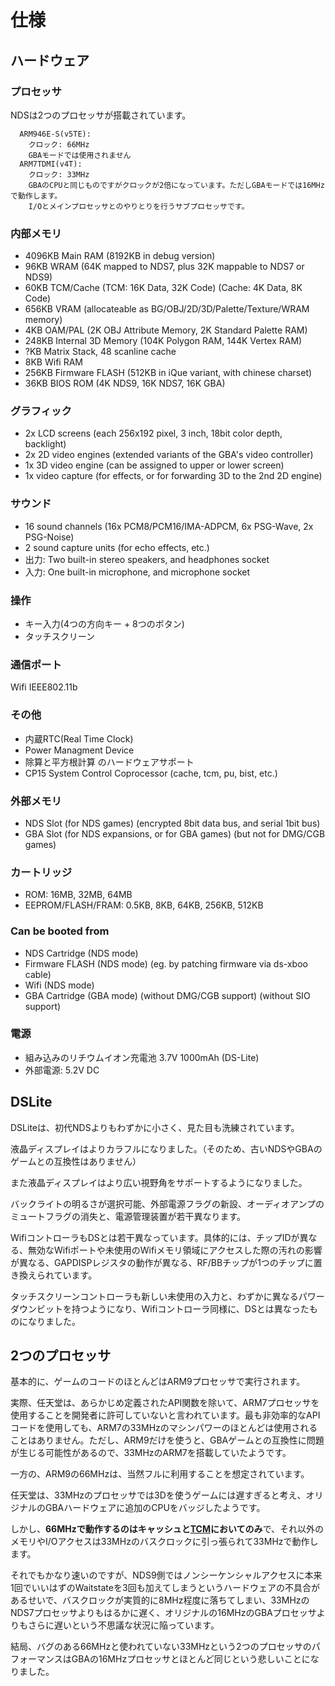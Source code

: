# 仕様

## ハードウェア

### プロセッサ

NDSは2つのプロセッサが搭載されています。

```
  ARM946E-S(v5TE):
    クロック: 66MHz
    GBAモードでは使用されません
  ARM7TDMI(v4T):
    クロック: 33MHz
    GBAのCPUと同じものですがクロックが2倍になっています。ただしGBAモードでは16MHzで動作します。
    I/Oとメインプロセッサとのやりとりを行うサブプロセッサです。
```

### 内部メモリ

- 4096KB Main RAM (8192KB in debug version)
- 96KB   WRAM (64K mapped to NDS7, plus 32K mappable to NDS7 or NDS9)
- 60KB   TCM/Cache (TCM: 16K Data, 32K Code) (Cache: 4K Data, 8K Code)
- 656KB  VRAM (allocateable as BG/OBJ/2D/3D/Palette/Texture/WRAM memory)
- 4KB    OAM/PAL (2K OBJ Attribute Memory, 2K Standard Palette RAM)
- 248KB  Internal 3D Memory (104K Polygon RAM, 144K Vertex RAM)
- ?KB    Matrix Stack, 48 scanline cache
- 8KB    Wifi RAM
- 256KB  Firmware FLASH (512KB in iQue variant, with chinese charset)
- 36KB   BIOS ROM (4K NDS9, 16K NDS7, 16K GBA)

### グラフィック

- 2x LCD screens (each 256x192 pixel, 3 inch, 18bit color depth, backlight)
- 2x 2D video engines (extended variants of the GBA's video controller)
- 1x 3D video engine (can be assigned to upper or lower screen)
- 1x video capture (for effects, or for forwarding 3D to the 2nd 2D engine)

### サウンド

- 16 sound channels (16x PCM8/PCM16/IMA-ADPCM, 6x PSG-Wave, 2x PSG-Noise)
- 2 sound capture units (for echo effects, etc.)
- 出力: Two built-in stereo speakers, and headphones socket
- 入力:  One built-in microphone, and microphone socket

### 操作

- キー入力(4つの方向キー + 8つのボタン)
- タッチスクリーン

### 通信ポート

Wifi IEEE802.11b

### その他

- 内蔵RTC(Real Time Clock)
- Power Managment Device
- 除算と平方根計算 のハードウェアサポート
- CP15 System Control Coprocessor (cache, tcm, pu, bist, etc.)

### 外部メモリ

- NDS Slot (for NDS games) (encrypted 8bit data bus, and serial 1bit bus)
- GBA Slot (for NDS expansions, or for GBA games) (but not for DMG/CGB games)

### カートリッジ

- ROM: 16MB, 32MB, 64MB
- EEPROM/FLASH/FRAM: 0.5KB, 8KB, 64KB, 256KB, 512KB

### Can be booted from

- NDS Cartridge (NDS mode)
- Firmware FLASH (NDS mode) (eg. by patching firmware via ds-xboo cable)
- Wifi (NDS mode)
- GBA Cartridge (GBA mode) (without DMG/CGB support) (without SIO support)

### 電源

- 組み込みのリチウムイオン充電池 3.7V 1000mAh (DS-Lite)
- 外部電源: 5.2V DC

## DSLite

DSLiteは、初代NDSよりもわずかに小さく、見た目も洗練されています。

液晶ディスプレイはよりカラフルになりました。（そのため、古いNDSやGBAのゲームとの互換性はありません）

また液晶ディスプレイはより広い視野角をサポートするようになりました。

バックライトの明るさが選択可能、外部電源フラグの新設、オーディオアンプのミュートフラグの消失と、電源管理装置が若干異なります。

WifiコントローラもDSとは若干異なっています。具体的には、チップIDが異なる、無効なWifiポートや未使用のWifiメモリ領域にアクセスした際の汚れの影響が異なる、GAPDISPレジスタの動作が異なる、RF/BBチップが1つのチップに置き換えられています。

タッチスクリーンコントローラも新しい未使用の入力と、わずかに異なるパワーダウンビットを持つようになり、Wifiコントローラ同様に、DSとは異なったものになりました。

## 2つのプロセッサ

基本的に、ゲームのコードのほとんどはARM9プロセッサで実行されます。

実際、任天堂は、あらかじめ定義されたAPI関数を除いて、ARM7プロセッサを使用することを開発者に許可していないと言われています。最も非効率的なAPIコードを使用しても、ARM7の33MHzのマシンパワーのほとんどは使用されることはありません。ただし、ARM9だけを使うと、GBAゲームとの互換性に問題が生じる可能性があるので、33MHzのARM7を搭載していたようです。

一方の、ARM9の66MHzは、当然フルに利用することを想定されています。

任天堂は、33MHzのプロセッサでは3Dを使うゲームには遅すぎると考え、オリジナルのGBAハードウェアに追加のCPUをバッジしたようです。

しかし、**66MHzで動作するのはキャッシュと[TCM](./memctl/cache_tcm.md)においてのみ**で、それ以外のメモリやI/Oアクセスは33MHzのバスクロックに引っ張られて33MHzで動作します。

それでもかなり速いのですが、NDS9側ではノンシーケンシャルアクセスに本来1回でいいはずのWaitstateを3回も加えてしまうというハードウェアの不具合があるせいで、バスクロックが実質的に8MHz程度に落ちてしまい、33MHzのNDS7プロセッサよりもはるかに遅く、オリジナルの16MHzのGBAプロセッサよりもさらに遅いという不思議な状況に陥っています。

結局、バグのある66MHzと使われていない33MHzという2つのプロセッサのパフォーマンスはGBAの16MHzプロセッサとほとんど同じという悲しいことになりました。
